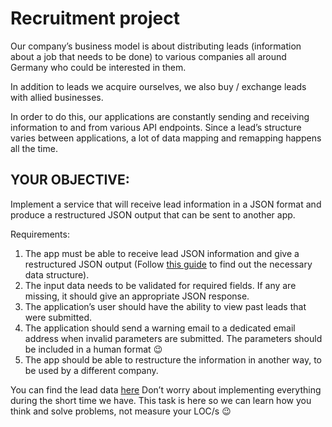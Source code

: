 Recruitment project
===========
Our company’s business model is about distributing leads (information about a job that needs to be done) to various companies all around Germany who could be interested in them.

In addition to leads we acquire ourselves, we also buy / exchange leads with allied businesses.

In order to do this, our applications are constantly sending and receiving information to and from various API endpoints. Since a lead’s structure varies between applications, a lot of data mapping and remapping happens all the time.

YOUR OBJECTIVE:
-------------

Implement a service that will receive lead information in a JSON format and produce a restructured JSON output that can be sent to another app.

Requirements:
1. The app must be able to receive lead JSON information and give a restructured JSON output (Follow [this guide](https://github.com/digitaleseiten/docs/blob/master/README.md) to find out the necessary data structure).
2. The input data needs to be validated for required fields. If any are missing, it should   give an appropriate JSON response.
3. The application’s user should have the ability to view past leads that were submitted.
4. The application should send a warning email to a dedicated email address when invalid parameters are submitted. The parameters should be included in a human format :wink:
5. The app should be able to restructure the information in another way, to be used by a different company.


You can find the lead data [here](https://gist.github.com/tokhi/c19e6c17e82dc6ecae68ae929649c19e)
Don’t worry about implementing everything during the short time we have. This task is here so we can learn how you think and solve problems, not measure your LOC/s :wink:
